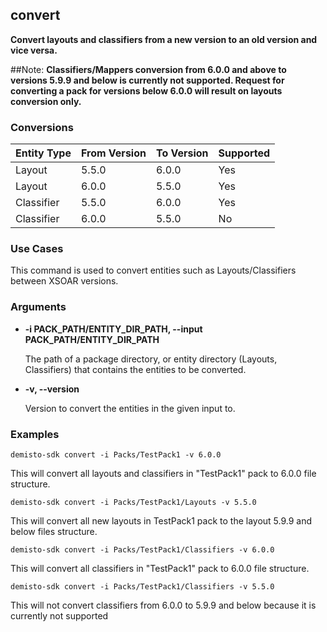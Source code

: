 ## convert

**Convert layouts and classifiers from a new version to an old version and vice versa.**

##Note:
**Classifiers/Mappers conversion from 6.0.0 and above to versions 5.9.9 and below is currently not supported. Request for converting a pack for versions below 6.0.0 will result on layouts conversion only.**

### Conversions
| Entity Type | From Version | To Version | Supported
| --- | --- | --- | --- |
| Layout | 5.5.0 | 6.0.0 | Yes |
| Layout | 6.0.0 | 5.5.0 | Yes |
| Classifier | 5.5.0 | 6.0.0 | Yes |
| Classifier | 6.0.0 | 5.5.0 | No |

### Use Cases
This command is used to convert entities such as Layouts/Classifiers between XSOAR versions.


### Arguments
* **-i PACK_PATH/ENTITY_DIR_PATH, --input PACK_PATH/ENTITY_DIR_PATH**

    The path of a package directory, or entity directory (Layouts, Classifiers) that contains the entities to be converted.

* **-v, --version**

    Version to convert the entities in the given input to.

### Examples
```
demisto-sdk convert -i Packs/TestPack1 -v 6.0.0
```
This will convert all layouts and classifiers in "TestPack1" pack to 6.0.0 file structure.
```
demisto-sdk convert -i Packs/TestPack1/Layouts -v 5.5.0
```
This will convert all new layouts in TestPack1 pack to the layout 5.9.9 and below files structure.
```
demisto-sdk convert -i Packs/TestPack1/Classifiers -v 6.0.0
```
This will convert all classifiers in "TestPack1" pack to 6.0.0 file structure.
```
demisto-sdk convert -i Packs/TestPack1/Classifiers -v 5.5.0
```
This will not convert classifiers from 6.0.0 to 5.9.9 and below because it is currently not supported
